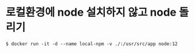# 로컬환경에 node 설치하지 않고 node 돌리기
```
$ docker run -it -d --name local-npm -v ./:/usr/src/app node:12
```